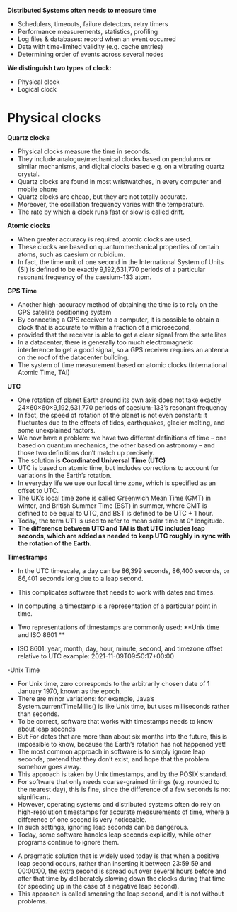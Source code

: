 **Distributed Systems often needs to measure time**

- Schedulers, timeouts, failure detectors, retry timers
- Performance measurements, statistics, profiling
- Log files & databases: record when an event occurred
- Data with time-limited validity (e.g. cache entries)
- Determining order of events across several nodes

**We distinguish two types of clock:**

- Physical clock
- Logical clock

# Physical clocks

**Quartz clocks**

- Physical clocks measure the time in seconds.
- They include analogue/mechanical clocks based on pendulums or similar mechanisms,
 and digital clocks based e.g. on a vibrating quartz crystal.
- Quartz clocks are found in most wristwatches, in every computer and mobile phone
- Quartz clocks are cheap, but they are not totally accurate. 
- Moreover, the oscillation frequency varies with the temperature.
- The rate by which a clock runs fast or slow is called drift.

**Atomic clocks**

- When greater accuracy is required, atomic clocks are used. 
- These clocks are based on quantummechanical properties of certain atoms, such as caesium or rubidium.
- In fact, the time unit of one second
in the International System of Units (SI) is defined to be exactly 9,192,631,770 periods of a particular
resonant frequency of the caesium-133 atom.


**GPS Time**

- Another high-accuracy method of obtaining the time is to rely on the GPS satellite positioning system
- By connecting a GPS receiver to a computer, it is possible to obtain a clock
that is accurate to within a fraction of a microsecond,
- provided that the receiver is able to get a clear
signal from the satellites
-  In a datacenter, there is generally too much electromagnetic interference to get
a good signal, so a GPS receiver requires an antenna on the roof of the datacenter building.
- The system of time measurement based on atomic clocks (International Atomic Time, TAI)

**UTC**

- One rotation of planet Earth around its own axis does not take exactly 24×60×60×9,192,631,770 periods
of caesium-133’s resonant frequency
- In fact, the speed of rotation of the planet is not even constant:
it fluctuates due to the effects of tides, earthquakes, glacier melting, and some unexplained factors.
- We now have a problem: we have two different definitions of time – one based on quantum mechanics, the
other based on astronomy – and those two definitions don’t match up precisely.
- The solution is **Coordinated Universal Time (UTC)**
- UTC is based on atomic time, but includes
corrections to account for variations in the Earth’s rotation.
-  In everyday life we use our local time zone, which is specified as an offset to UTC.
- The UK’s local time zone is called Greenwich Mean Time (GMT) in winter, and British Summer Time
(BST) in summer, where GMT is defined to be equal to UTC, and BST is defined to be UTC + 1 hour.
- Today, the term UT1 is used to refer to mean solar time at 0° longitude.
- **The difference between UTC and TAI is that UTC includes leap seconds, which are added as needed to keep UTC roughly in sync with the rotation of the Earth.**

**Timestramps**

- In the UTC timescale, a day can be 86,399 seconds, 86,400 seconds, or 86,401 seconds long due
to a leap second.
- This complicates software that needs to work with dates and times.
- In computing, a timestamp is a representation of a particular point in time.
- Two representations
of timestamps are commonly used: **Unix time and ISO 8601 **

-  ISO 8601: year, month, day, hour, minute, second, and
timezone offset relative to UTC
example: 2021-11-09T09:50:17+00:00

-Unix Time 
* For Unix time, zero corresponds to the
arbitrarily chosen date of 1 January 1970, known as the epoch.
* There are minor variations: for example,
Java’s System.currentTimeMillis() is like Unix time, but uses milliseconds rather than seconds.
* To be correct, software that works with timestamps needs to know about leap seconds
* But For dates that are more than about six months into
the future, this is impossible to know, because the Earth’s rotation has not happened yet!
* The most common approach in software is to simply ignore leap seconds, pretend that they don’t
exist, and hope that the problem somehow goes away.
* This approach is taken by Unix timestamps, and
by the POSIX standard.
*  For software that only needs coarse-grained timings (e.g. rounded to the nearest
day), this is fine, since the difference of a few seconds is not significant.
* However, operating systems and distributed systems often do rely on high-resolution timestamps for
accurate measurements of time, where a difference of one second is very noticeable.
* In such settings,
ignoring leap seconds can be dangerous.
* Today, some software handles leap seconds explicitly, while other programs continue to ignore them.

- A pragmatic solution that is widely used today is that when a positive leap second occurs, rather than
inserting it between 23:59:59 and 00:00:00, the extra second is spread out over several hours before and
after that time by deliberately slowing down the clocks during that time (or speeding up in the case of a
negative leap second). 
- This approach is called smearing the leap second, and it is not without problems.